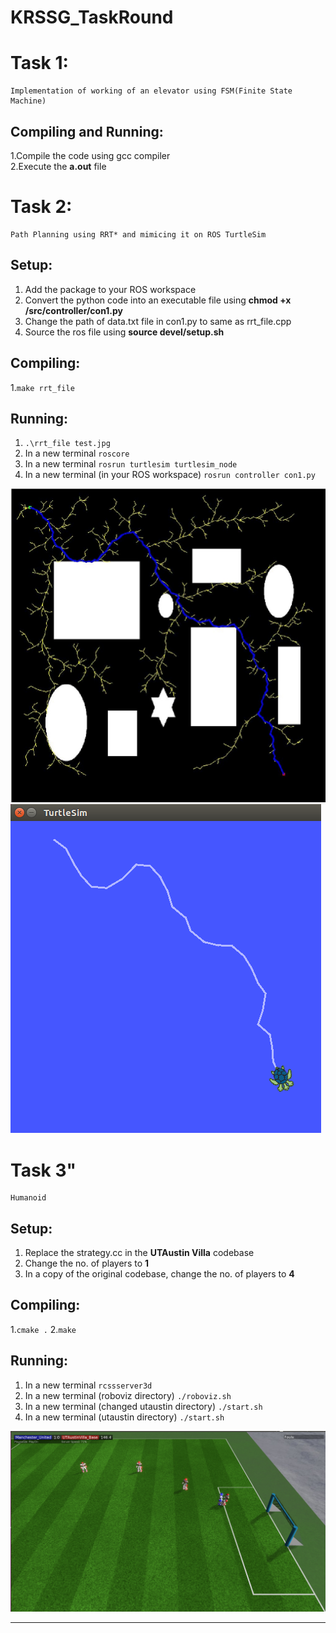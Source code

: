 # KRSSG_TaskRound

# Task 1:
    Implementation of working of an elevator using FSM(Finite State Machine)

## Compiling and Running:

1.Compile the code using gcc compiler  
2.Execute the **a.out** file



# Task 2:
    Path Planning using RRT* and mimicing it on ROS TurtleSim
 
    
## Setup:

1. Add the package to your ROS workspace
2. Convert the python code into an executable file using **chmod +x /src/controller/con1.py**
3. Change the path of data.txt file in con1.py to same as rrt_file.cpp
4. Source the ros file using **source devel/setup.sh**

## Compiling:

1.`make rrt_file`

## **Running:**

1. `.\rrt_file test.jpg`
2. In a new terminal `roscore`
3. In a new terminal `rosrun turtlesim turtlesim_node`
4. In a new terminal (in your ROS workspace) `rosrun controller con1.py`

 ![RRT*](https://github.com/Sry-421/KRSSG_TaskRound/blob/master/show.jpg)
 ![ROS turtlesim](https://github.com/Sry-421/KRSSG_TaskRound/blob/master/show1.jpg)
 
 
 
# **Task 3"**
    Humanoid

## **Setup:**

1. Replace the strategy.cc in the **UTAustin Villa** codebase
2. Change the no. of players to **1**
3. In a copy of the original codebase, change the no. of players to **4**

## **Compiling:**
1.`cmake .`
2.`make`

## **Running:**
1. In a new terminal `rcssserver3d`
2. In a new terminal (roboviz directory) `./roboviz.sh`
3. In a new terminal (changed utaustin directory) `./start.sh`
4. In a new terminal (utaustin directory) `./start.sh`

![Roboviz](https://github.com/Sry-421/KRSSG_TaskRound/blob/master/show2.jpg)

---




    

    
